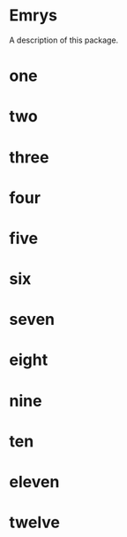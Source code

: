 # Emrys

A description of this package.
# one
# two
# three
# four
# five
# six
# seven
# eight
# nine
# ten
# eleven
# twelve
